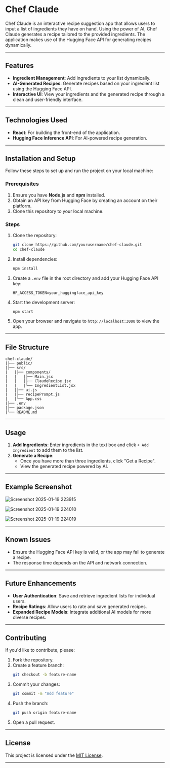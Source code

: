 # Chef Claude

Chef Claude is an interactive recipe suggestion app that allows users to input a list of ingredients they have on hand. Using the power of AI, Chef Claude generates a recipe tailored to the provided ingredients. The application makes use of the Hugging Face API for generating recipes dynamically.

---

## Features

- **Ingredient Management**: Add ingredients to your list dynamically.
- **AI-Generated Recipes**: Generate recipes based on your ingredient list using the Hugging Face API.
- **Interactive UI**: View your ingredients and the generated recipe through a clean and user-friendly interface.

---

## Technologies Used

- **React**: For building the front-end of the application.
- **Hugging Face Inference API**: For AI-powered recipe generation.

---

## Installation and Setup

Follow these steps to set up and run the project on your local machine:

### Prerequisites
1. Ensure you have **Node.js** and **npm** installed.
2. Obtain an API key from Hugging Face by creating an account on their platform.
3. Clone this repository to your local machine.

### Steps

1. Clone the repository:
    ```bash
    git clone https://github.com/yourusername/chef-claude.git
    cd chef-claude
    ```

2. Install dependencies:
    ```bash
    npm install
    ```

3. Create a `.env` file in the root directory and add your Hugging Face API key:
    ```plaintext
    HF_ACCESS_TOKEN=your_huggingface_api_key
    ```

4. Start the development server:
    ```bash
    npm start
    ```

5. Open your browser and navigate to `http://localhost:3000` to view the app.

---

## File Structure

```
chef-claude/
|├── public/
|├── src/
|   |├── components/
|   |   |├── Main.jsx
|   |   |├── ClaudeRecipe.jsx
|   |   |└── IngredientList.jsx
|   |├── ai.js
|   |├── recipePrompt.js
|   |└── App.css
|├── .env
|├── package.json
|└── README.md
```

---

## Usage

1. **Add Ingredients**: Enter ingredients in the text box and click `+ Add Ingredient` to add them to the list.
2. **Generate a Recipe**:
    - Once you have more than three ingredients, click "Get a Recipe".
    - View the generated recipe powered by AI.

---

## Example Screenshot
![Screenshot 2025-01-19 223915](https://github.com/user-attachments/assets/2430ec80-8e80-4040-a46f-2ad8fff5439e)

![Screenshot 2025-01-19 224010](https://github.com/user-attachments/assets/ec3ee4fb-2cfc-444b-9aba-f9e143b04041)

![Screenshot 2025-01-19 224019](https://github.com/user-attachments/assets/25aa227f-8240-43ab-8350-0a510eb1fb85)

---

## Known Issues

- Ensure the Hugging Face API key is valid, or the app may fail to generate a recipe.
- The response time depends on the API and network connection.

---

## Future Enhancements

- **User Authentication**: Save and retrieve ingredient lists for individual users.
- **Recipe Ratings**: Allow users to rate and save generated recipes.
- **Expanded Recipe Models**: Integrate additional AI models for more diverse recipes.

---

## Contributing

 If you'd like to contribute, please:

1. Fork the repository.
2. Create a feature branch:
    ```bash
    git checkout -b feature-name
    ```
3. Commit your changes:
    ```bash
    git commit -m "Add feature"
    ```
4. Push the branch:
    ```bash
    git push origin feature-name
    ```
5. Open a pull request.

---

## License

This project is licensed under the [MIT License](LICENSE).

---

